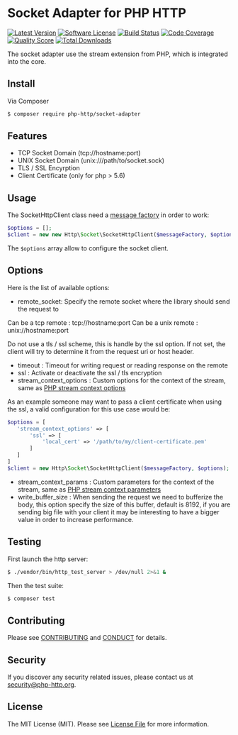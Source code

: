 # Socket Adapter for PHP HTTP

[![Latest Version](https://img.shields.io/github/release/php-http/socket-adapter.svg?style=flat-square)](https://github.com/php-http/socket-adapter/releases)
[![Software License](https://img.shields.io/badge/license-MIT-brightgreen.svg?style=flat-square)](LICENSE)
[![Build Status](https://img.shields.io/travis/php-http/socket-adapter.svg?style=flat-square)](https://travis-ci.org/php-http/socket-adapter)
[![Code Coverage](https://img.shields.io/scrutinizer/coverage/g/php-http/socket-adapter.svg?style=flat-square)](https://scrutinizer-ci.com/g/php-http/socket-adapter)
[![Quality Score](https://img.shields.io/scrutinizer/g/php-http/socket-adapter.svg?style=flat-square)](https://scrutinizer-ci.com/g/php-http/socket-adapter)
[![Total Downloads](https://img.shields.io/packagist/dt/php-http/socket-adapter.svg?style=flat-square)](https://packagist.org/packages/php-http/socket-adapter)

The socket adapter use the stream extension from PHP, which is integrated into the core.

## Install

Via Composer

``` bash
$ composer require php-http/socket-adapter
```

## Features

 * TCP Socket Domain (tcp://hostname:port)
 * UNIX Socket Domain (unix:///path/to/socket.sock)
 * TLS / SSL Encyrption
 * Client Certificate (only for php > 5.6)

## Usage

The SocketHttpClient class need a [message factory](https://github.com/php-http/message-factory) in order to work:

```php
$options = [];
$client = new new Http\Socket\SocketHttpClient($messageFactory, $options);
```

The `$options` array allow to configure the socket client.

## Options

Here is the list of available options:

 * remote_socket: Specify the remote socket where the library should send the request to
 
 Can be a tcp remote : tcp://hostname:port
 Can be a unix remote : unix://hostname:port
 
 Do not use a tls / ssl scheme, this is handle by the ssl option.
 If not set, the client will try to determine it from the request uri or host header.
 
 * timeout : Timeout for writing request or reading response on the remote
 * ssl : Activate or deactivate the ssl / tls encryption
 * stream_context_options : Custom options for the context of the stream, same as [PHP stream context options](http://php.net/manual/en/context.php)
 
 As an example someone may want to pass a client certificate when using the ssl, a valid configuration for this
 use case would be:
 
 ```php
 $options = [
    'stream_context_options' => [
        'ssl' => [
            'local_cert' => '/path/to/my/client-certificate.pem'
        ]
    ]
 ]
 $client = new Http\Socket\SocketHttpClient($messageFactory, $options);
 ```

 * stream_context_params : Custom parameters for the context of the stream, same as [PHP stream context parameters](http://php.net/manual/en/context.params.php)
 * write_buffer_size : When sending the request we need to bufferize the body, this option specify the size of this buffer, default is 8192,
 if you are sending big file with your client it may be interesting to have a bigger value in order to increase performance.

## Testing

First launch the http server:

```bash
$ ./vendor/bin/http_test_server > /dev/null 2>&1 &
```

Then the test suite:

``` bash
$ composer test
```


## Contributing

Please see [CONTRIBUTING](CONTRIBUTING.md) and [CONDUCT](CONDUCT.md) for details.


## Security

If you discover any security related issues, please contact us at [security@php-http.org](mailto:security@php-http.org).


## License

The MIT License (MIT). Please see [License File](LICENSE) for more information.

